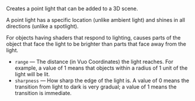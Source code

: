 Creates a point light that can be added to a 3D scene.

A point light has a specific location (unlike ambient light) and shines in all directions (unlike a spotlight). 

For objects having shaders that respond to lighting, causes parts of the object that face the light to be brighter than parts that face away from the light.

   - `range` — The distance (in Vuo Coordinates) the light reaches.  For example, a value of 1 means that objects within a radius of 1 unit of the light will be lit.
   - `sharpness` — How sharp the edge of the light is.  A value of 0 means the transition from light to dark is very gradual; a value of 1 means the transition is immediate.

